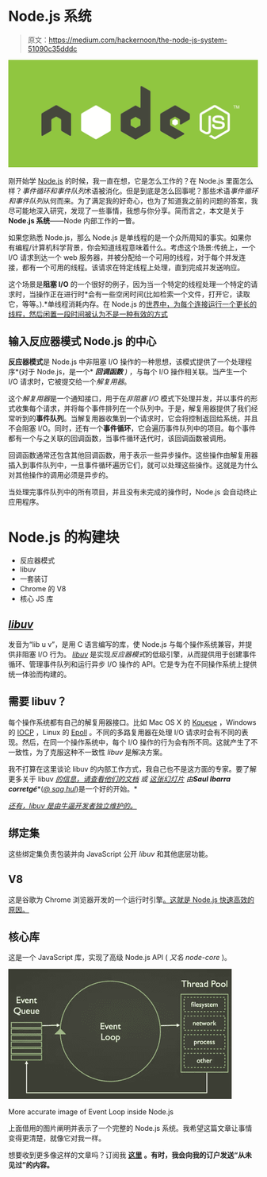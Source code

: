 # Node.js 系统

> 原文：<https://medium.com/hackernoon/the-node-js-system-51090c35dddc>

![](img/f01732c7c456dd1d675587d410e28598.png)

刚开始学 [Node.js](http://www.nodejs.org) 的时候，我一直在想，它是怎么工作的？在 Node.js 里面怎么样？*事件循环和事件队列*术语被消化。但是到底是怎么回事呢？那些术语*事件循环和事件队列*从何而来。为了满足我的好奇心，也为了知道我之前的问题的答案，我尽可能地深入研究，发现了一些事情，我想与你分享。简而言之，本文是关于 **Node.js 系统**——Node 内部工作的一瞥。

如果您熟悉 Node.js，那么 Node.js 是单线程的是一个众所周知的事实。如果你有编程/计算机科学背景，你会知道线程意味着什么。考虑这个场景:传统上，一个 I/O 请求到达一个 web 服务器，并被分配给一个可用的线程，对于每个并发连接，都有一个可用的线程。该请求在特定线程上处理，直到完成并发送响应。

这个场景是**阻塞 I/O** 的一个很好的例子，因为当一个特定的线程处理一个特定的请求时，当操作正在进行时*会有一些空闲时间(比如检索一个文件，打开它，读取它，等等。).*单线程消耗内存。在 Node.js 的[世界中，为每个连接运行一个更长的线程，然后闲置一段时间被认为不是一种有效的方式](/@amanhimself/the-node-way-philosophy-of-a-platform-f9738ed5f9d2#.w77h292q9)

## 输入反应器模式 Node.js 的中心

**反应器模式**是 Node.js 中非阻塞 I/O 操作的一种思想，该模式提供了一个处理程序*(对于 Node.js，是一个* ***回调函数*** *)* ，与每个 I/O 操作相关联。当产生一个 I/O 请求时，它被提交给一个*解复用器*。

这个*解复用器*是一个通知接口，用于在*非阻塞 I/O* 模式下处理并发，并以事件的形式收集每个请求，并将每个事件排列在一个队列中。于是，解复用器提供了我们经常听到的**事件队列**。当解复用器收集到一个请求时，它会将控制返回给系统，并且不会阻塞 I/O。同时，还有一个**事件循环**，它会遍历事件队列中的项目。每个事件都有一个与之关联的回调函数，当事件循环迭代时，该回调函数被调用。

回调函数通常还包含其他回调函数，用于表示一些异步操作。这些操作由解复用器插入到事件队列中，一旦事件循环遍历它们，就可以处理这些操作。这就是为什么对其他操作的调用必须是异步的。

当处理完事件队列中的所有项目，并且没有未完成的操作时，Node.js 会自动终止应用程序。

# Node.js 的构建块

*   反应器模式
*   libuv
*   一套装订
*   Chrome 的 V8
*   核心 JS 库

## [*libuv*](http://docs.libuv.org/en/v1.x/)

发音为“lib u v”，是用 C 语言编写的库，使 Node.js 与每个操作系统兼容，并提供非阻塞 I/O 行为。 [*libuv*](http://docs.libuv.org/en/v1.x/) 是实现*反应器模式*的低级引擎，从而提供用于创建事件循环、管理事件队列和运行异步 I/O 操作的 API。它是专为在不同操作系统上提供统一体验而构建的。

## 需要 libuv？

每个操作系统都有自己的解复用器接口。比如 Mac OS X 的 [Kqueue](https://en.wikipedia.org/wiki/Kqueue) ，Windows 的 [IOCP](https://en.wikipedia.org/wiki/Input/output_completion_port) ，Linux 的 [Epoll](https://en.wikipedia.org/wiki/Epoll) 。不同的多路复用器在处理 I/O 请求时会有不同的表现。然后，在同一个操作系统中，每个 I/O 操作的行为会有所不同。这就产生了不一致性，为了克服这种不一致性 *libuv* 是解决方案。

我不打算在这里谈论 libuv 的内部工作方式，我自己也不是这方面的专家。要了解更多关于 libuv [*的信息，请查看他们的文档*](http://docs.libuv.org/) *或* [*这张幻灯片*](http://www.slideshare.net/saghul/libuv-nodejs-and-everything-in-between) *由****Saul Ibarra corretgé****(*[*@ sag hul*](https://twitter.com/saghul)*)是一个好的开始。*

[*还有，libuv 是由牛逼开发者独立维护的。*](https://github.com/libuv/libuv)

## 绑定集

这些绑定集负责包装并向 JavaScript 公开 *libuv* 和其他底层功能。

## V8

这是谷歌为 Chrome 浏览器开发的一个运行时引擎[。这就是 Node.js 快速高效的原因。](https://developers.google.com/v8/)

## 核心库

这是一个 JavaScript 库，实现了高级 Node.js API ( *又名 node-core* )。

![](img/5da9d3a9c0836c5913023be4e5185462.png)

More accurate image of Event Loop inside Node.js

上面借用的图片阐明并表示了一个完整的 Node.js 系统。我希望这篇文章让事情变得更清楚，就像它对我一样。

想要收到更多像这样的文章吗？订阅我 [**这里**](https://patreon.us17.list-manage.com/subscribe?u=ad4c168a6d5bb975f2f282d54&id=39e959cecd) **。有时，我会向我的订户发送“从未见过”的内容。**